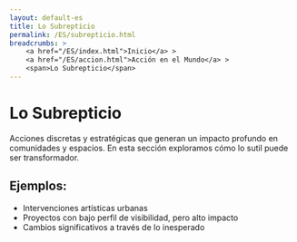 ```yaml
---
layout: default-es
title: Lo Subrepticio
permalink: /ES/subrepticio.html
breadcrumbs: >
    <a href="/ES/index.html">Inicio</a> >
    <a href="/ES/accion.html">Acción en el Mundo</a> >
    <span>Lo Subrepticio</span>
---
```


# Lo Subrepticio

Acciones discretas y estratégicas que generan un impacto profundo en comunidades y espacios. En esta sección exploramos cómo lo sutil puede ser transformador.

## Ejemplos:
- Intervenciones artísticas urbanas
- Proyectos con bajo perfil de visibilidad, pero alto impacto
- Cambios significativos a través de lo inesperado
